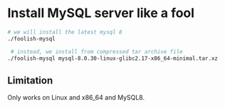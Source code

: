 # Install MySQL server like a fool

~~~bash
# we will install the latest mysql 8
./foolish-mysql

 # instead, we install from compressed tar archive file
./foolish-mysql mysql-8.0.30-linux-glibc2.17-x86_64-minimal.tar.xz 
~~~

## Limitation
Only works on Linux and x86_64 and MySQL8.